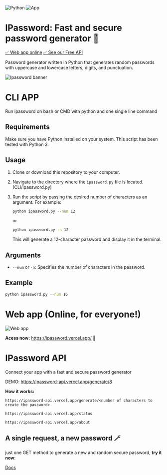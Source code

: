 ![Python](https://img.shields.io/badge/python-3.12-blue)
![App](https://img.shields.io/badge/application-password_generator-cyan)

#  IPassword: Fast and secure password generator 🔑
[✅ Web app online](https://ipassword.vercel.app/)
[✅ See our Free API](https://ipassword-api.vercel.app/generate/30)

Password generator written in Python that generates random passwords with uppercase and lowercase letters, digits, and punctuation.

![Ipassword banner](https://github.com/IK-R-S/IPassword/assets/73291742/5c4ec3e9-1184-465b-80be-221ae0106adc)

# CLI APP
Run ipassword on bash or CMD with python and one single line command

## Requirements

Make sure you have Python installed on your system. This script has been tested with Python 3.

## Usage

1. Clone or download this repository to your computer.
2. Navigate to the directory where the `ipassword.py` file is located. (CLI/ipassword.py)
3. Run the script by passing the desired number of characters as an argument. For example:

   ```bash
   python ipassword.py --num 12
   ```
   or
   ```bash
   python ipassword.py -n 12
   ```
   This will generate a 12-character password and display it in the terminal.

## Arguments

- `--num` or `-n`: Specifies the number of characters in the password.

## Example

```bash
python ipassword.py --num 16
```

# Web app (Online, for everyone!)

![Web app](https://github.com/IK-R-S/IPassword/assets/73291742/31403878-adc3-469c-a7cc-8e9365f78a14)

**Acess now:** https://ipassword.vercel.app/ 🔑



# IPassword API
Connect your app with a fast and secure password generator

DEMO: https://ipassword-api.vercel.app/generate/8

**How it works:** 

`https://ipassword-api.vercel.app/generate/<number of characters to create the password>`

`https://ipassword-api.vercel.app/status`

`https://ipassword-api.vercel.app/about`

## A single request, a new password 🪄
just one GET method to generate a new and random secure password, **try it now**:

[Docs](https://ipassword-api.vercel.app/about)
